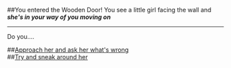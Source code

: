 ##You entered the Wooden Door!
You see a little girl facing the wall and _**she's in your way of you moving on**_

---
Do you....

##[Approach her and ask her what's wrong](approach.md)  
##[Try and sneak around her](sneak.md)